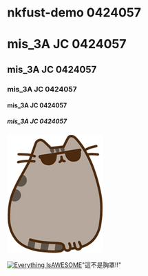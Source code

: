 # nkfust-demo 0424057

# mis_3A JC 0424057
## mis_3A JC 0424057
### mis_3A JC 0424057
#### mis_3A JC 0424057
##### mis_3A JC 0424057


![我是圖片](PusheenMoreLicensees.jpg "帥帥Pusheen")


[![Everything IsAWESOME](https://img.youtube.com/vi/KVpFj86tCzE/0.jpg)](https://www.youtube.com/watch?v=KVpFj86tCzE)"這不是胸罩!!"
